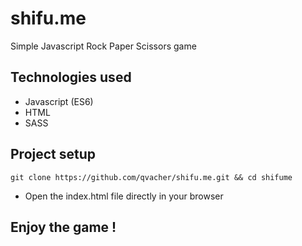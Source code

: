# shifu.me
Simple Javascript Rock Paper Scissors game

## Technologies used
* Javascript (ES6)
* HTML
* SASS

## Project setup
```
git clone https://github.com/qvacher/shifu.me.git && cd shifume
```
* Open the index.html file directly in your browser

## Enjoy the game !
